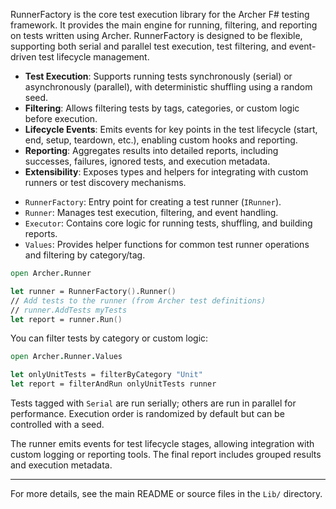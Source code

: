 <!-- (dl
(section-meta
    (title RunnerFactory Library Overview)
)
) -->

RunnerFactory is the core test execution library for the Archer F# testing framework. It provides the main engine for running, filtering, and reporting on tests written using Archer. RunnerFactory is designed to be flexible, supporting both serial and parallel test execution, test filtering, and event-driven test lifecycle management.

<!-- (dl (# Key Features)) -->

- **Test Execution**: Supports running tests synchronously (serial) or asynchronously (parallel), with deterministic shuffling using a random seed.
- **Filtering**: Allows filtering tests by tags, categories, or custom logic before execution.
- **Lifecycle Events**: Emits events for key points in the test lifecycle (start, end, setup, teardown, etc.), enabling custom hooks and reporting.
- **Reporting**: Aggregates results into detailed reports, including successes, failures, ignored tests, and execution metadata.
- **Extensibility**: Exposes types and helpers for integrating with custom runners or test discovery mechanisms.


<!-- (dl (# Main Types & Modules)) -->

- `RunnerFactory`: Entry point for creating a test runner (`IRunner`).
- `Runner`: Manages test execution, filtering, and event handling.
- `Executor`: Contains core logic for running tests, shuffling, and building reports.
- `Values`: Provides helper functions for common test runner operations and filtering by category/tag.


<!-- (dl (# Example Usage)) -->

```fsharp
open Archer.Runner

let runner = RunnerFactory().Runner()
// Add tests to the runner (from Archer test definitions)
// runner.AddTests myTests
let report = runner.Run()
```


<!-- (dl (# Filtering Tests)) -->

You can filter tests by category or custom logic:

```fsharp
open Archer.Runner.Values

let onlyUnitTests = filterByCategory "Unit"
let report = filterAndRun onlyUnitTests runner
```


<!-- (dl (# Parallel and Serial Execution)) -->

Tests tagged with `Serial` are run serially; others are run in parallel for performance. Execution order is randomized by default but can be controlled with a seed.


<!-- (dl (# Events and Reporting)) -->

The runner emits events for test lifecycle stages, allowing integration with custom logging or reporting tools. The final report includes grouped results and execution metadata.

---

For more details, see the main README or source files in the `Lib/` directory.
